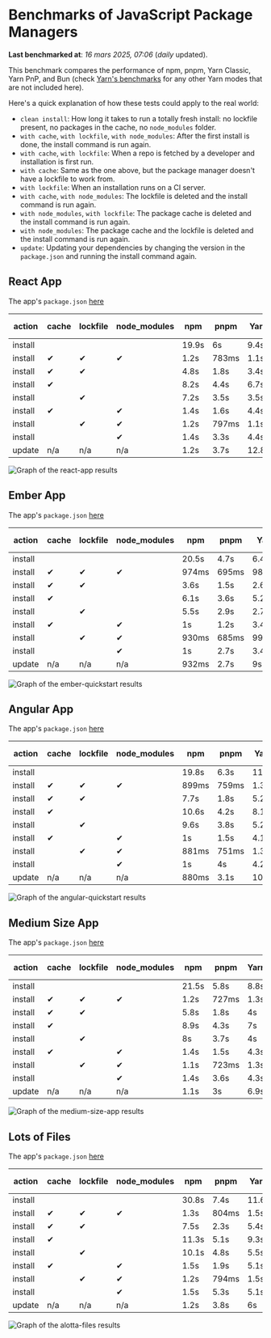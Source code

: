 # Benchmarks of JavaScript Package Managers

**Last benchmarked at**: _16 mars 2025, 07:06_ (_daily_ updated).

This benchmark compares the performance of npm, pnpm, Yarn Classic, Yarn PnP, and Bun (check [Yarn's benchmarks](https://yarnpkg.com/benchmarks) for any other Yarn modes that are not included here).

Here's a quick explanation of how these tests could apply to the real world:

- `clean install`: How long it takes to run a totally fresh install: no lockfile present, no packages in the cache, no `node_modules` folder.
- `with cache`, `with lockfile`, `with node_modules`: After the first install is done, the install command is run again.
- `with cache`, `with lockfile`: When a repo is fetched by a developer and installation is first run.
- `with cache`: Same as the one above, but the package manager doesn't have a lockfile to work from.
- `with lockfile`: When an installation runs on a CI server.
- `with cache`, `with node_modules`: The lockfile is deleted and the install command is run again.
- `with node_modules`, `with lockfile`: The package cache is deleted and the install command is run again.
- `with node_modules`: The package cache and the lockfile is deleted and the install command is run again.
- `update`: Updating your dependencies by changing the version in the `package.json` and running the install command again.

## React App

The app's `package.json` [here](./fixtures/react-app/package.json)

| action  | cache | lockfile | node_modules| npm | pnpm | Yarn | Yarn PnP | Bun |
| ---     | ---   | ---      | ---         | --- | ---  | ---  | ---      | --- |
| install |       |          |             | 19.9s | 6s | 9.4s | 4.4s | 1.6s |
| install | ✔     | ✔        | ✔           | 1.2s | 783ms | 1.1s | n/a | 36ms |
| install | ✔     | ✔        |             | 4.8s | 1.8s | 3.4s | 945ms | 448ms |
| install | ✔     |          |             | 8.2s | 4.4s | 6.7s | 4.1s | 427ms |
| install |       | ✔        |             | 7.2s | 3.5s | 3.5s | 955ms | 421ms |
| install | ✔     |          | ✔           | 1.4s | 1.6s | 4.4s | n/a | 35ms |
| install |       | ✔        | ✔           | 1.2s | 797ms | 1.1s | n/a | 32ms |
| install |       |          | ✔           | 1.4s | 3.3s | 4.4s | n/a | 32ms |
| update  | n/a | n/a | n/a | 1.2s | 3.7s | 12.8s | 6.2s | 36ms |

<img alt="Graph of the react-app results" src="results/img/react-app.svg" />

## Ember App

The app's `package.json` [here](./fixtures/ember-quickstart/package.json)

| action  | cache | lockfile | node_modules| npm | pnpm | Yarn | Yarn PnP | Bun |
| ---     | ---   | ---      | ---         | --- | ---  | ---  | ---      | --- |
| install |       |          |             | 20.5s | 4.7s | 6.4s | 3.6s | 1s |
| install | ✔     | ✔        | ✔           | 974ms | 695ms | 981ms | n/a | 28ms |
| install | ✔     | ✔        |             | 3.6s | 1.5s | 2.6s | 852ms | 359ms |
| install | ✔     |          |             | 6.1s | 3.6s | 5.2s | 3.2s | 364ms |
| install |       | ✔        |             | 5.5s | 2.9s | 2.7s | 852ms | 337ms |
| install | ✔     |          | ✔           | 1s | 1.2s | 3.4s | n/a | 27ms |
| install |       | ✔        | ✔           | 930ms | 685ms | 993ms | n/a | 25ms |
| install |       |          | ✔           | 1s | 2.7s | 3.4s | n/a | 25ms |
| update  | n/a | n/a | n/a | 932ms | 2.7s | 9s | 4.5s | 28ms |

<img alt="Graph of the ember-quickstart results" src="results/img/ember-quickstart.svg" />

## Angular App

The app's `package.json` [here](./fixtures/angular-quickstart/package.json)

| action  | cache | lockfile | node_modules| npm | pnpm | Yarn | Yarn PnP | Bun |
| ---     | ---   | ---      | ---         | --- | ---  | ---  | ---      | --- |
| install |       |          |             | 19.8s | 6.3s | 11.7s | 4.4s | 1.7s |
| install | ✔     | ✔        | ✔           | 899ms | 759ms | 1.3s | n/a | 30ms |
| install | ✔     | ✔        |             | 7.7s | 1.8s | 5.2s | 1.2s | 879ms |
| install | ✔     |          |             | 10.6s | 4.2s | 8.1s | 4s | 830ms |
| install |       | ✔        |             | 9.6s | 3.8s | 5.2s | 1.2s | 841ms |
| install | ✔     |          | ✔           | 1s | 1.5s | 4.1s | n/a | 29ms |
| install |       | ✔        | ✔           | 881ms | 751ms | 1.3s | n/a | 27ms |
| install |       |          | ✔           | 1s | 4s | 4.2s | n/a | 27ms |
| update  | n/a | n/a | n/a | 880ms | 3.1s | 10.3s | 4.2s | 34ms |

<img alt="Graph of the angular-quickstart results" src="results/img/angular-quickstart.svg" />

## Medium Size App

The app's `package.json` [here](./fixtures/medium-size-app/package.json)

| action  | cache | lockfile | node_modules| npm | pnpm | Yarn | Yarn PnP | Bun |
| ---     | ---   | ---      | ---         | --- | ---  | ---  | ---      | --- |
| install |       |          |             | 21.5s | 5.8s | 8.8s | 4.6s | 1.3s |
| install | ✔     | ✔        | ✔           | 1.2s | 727ms | 1.3s | n/a | 33ms |
| install | ✔     | ✔        |             | 5.8s | 1.8s | 4s | 1.1s | 493ms |
| install | ✔     |          |             | 8.9s | 4.3s | 7s | 4.1s | 477ms |
| install |       | ✔        |             | 8s | 3.7s | 4s | 1.1s | 463ms |
| install | ✔     |          | ✔           | 1.4s | 1.5s | 4.3s | n/a | 33ms |
| install |       | ✔        | ✔           | 1.1s | 723ms | 1.3s | n/a | 30ms |
| install |       |          | ✔           | 1.4s | 3.6s | 4.3s | n/a | 30ms |
| update  | n/a | n/a | n/a | 1.1s | 3s | 6.9s | 4.2s | 41ms |

<img alt="Graph of the medium-size-app results" src="results/img/medium-size-app.svg" />

## Lots of Files

The app's `package.json` [here](./fixtures/alotta-files/package.json)

| action  | cache | lockfile | node_modules| npm | pnpm | Yarn | Yarn PnP | Bun |
| ---     | ---   | ---      | ---         | --- | ---  | ---  | ---      | --- |
| install |       |          |             | 30.8s | 7.4s | 11.6s | 5.4s | 1.8s |
| install | ✔     | ✔        | ✔           | 1.3s | 804ms | 1.5s | n/a | 41ms |
| install | ✔     | ✔        |             | 7.5s | 2.3s | 5.4s | 1.3s | 723ms |
| install | ✔     |          |             | 11.3s | 5.1s | 9.3s | 4.9s | 718ms |
| install |       | ✔        |             | 10.1s | 4.8s | 5.5s | 1.3s | 717ms |
| install | ✔     |          | ✔           | 1.5s | 1.9s | 5.1s | n/a | 41ms |
| install |       | ✔        | ✔           | 1.2s | 794ms | 1.5s | n/a | 38ms |
| install |       |          | ✔           | 1.5s | 5.3s | 5.1s | n/a | 38ms |
| update  | n/a | n/a | n/a | 1.2s | 3.8s | 6s | 4.9s | 89ms |

<img alt="Graph of the alotta-files results" src="results/img/alotta-files.svg" />